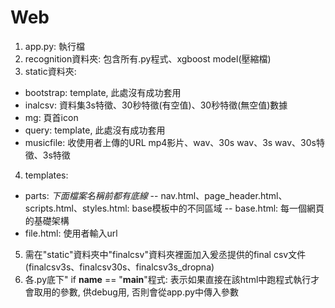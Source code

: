 # Web
1. app.py: 執行檔
2. recognition資料夾: 包含所有.py程式、xgboost model(壓縮檔)
3. static資料夾:
  - bootstrap: template, 此處沒有成功套用
  - inalcsv: 資料集3s特徵、30秒特徵(有空值)、30秒特徵(無空值)數據
  - mg: 頁首icon
  - query: template, 此處沒有成功套用
  - musicfile: 收使用者上傳的URL mp4影片、wav、30s wav、3s wav、30s特徵、3s特徵
4. templates: 
  - parts: *下面檔案名稱前都有底線*
      -- nav.html、page_header.html、scripts.html、styles.html: base模板中的不同區域
      -- base.html: 每一個網頁的基礎架構
  - file.html: 使用者輸入url
5. 需在"static"資料夾中"finalcsv"資料夾裡面加入爰丞提供的final csv文件(finalcsv3s、finalcsv30s、finalcsv3s_dropna)
6. 各.py底下" if __name__ == "__main__"程式: 表示如果直接在該html中跑程式執行才會取用的參數, 供debug用, 否則會從app.py中傳入參數
